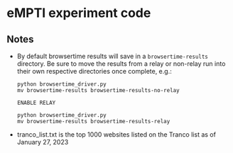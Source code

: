 # eMPTI experiment code


## Notes
- By default browsertime results will save in a `browsertime-results` directory. Be sure to move the results from a relay or non-relay run into their own respective directories once complete, e.g.:
    ```
    python browsertime_driver.py
    mv browsertime-results browsertime-results-no-relay
    
    ENABLE RELAY

    python browsertime_driver.py
    mv browsertime-results browsertime-results-relay
    ```

- tranco_list.txt is the top 1000 websites listed on the Tranco list as of January 27, 2023 